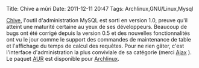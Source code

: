 Title: Chive a mûri
Date: 2011-12-11 20:47
Tags:  Archlinux,GNU/Linux,Mysql



 [Chive](http://www.chive-project.com/), l'outil d'administration MySQL est
sorti en version 1.0, preuve qu'il atteint une maturité certaine au yeux de ses
développeurs. Beaucoup de bugs ont été corrigé depuis la version 0.5 et des
nouvelles fonctionnalités ont vu le jour comme le support des commandes de
maintenance de table et l'affichage du temps de calcul des requêtes. Pour ne
rien gâter, c'est l'interface d'administration la plus conviviale de sa
catégorie (merci
[Ajax](http://fr.wikipedia.org/wiki/Asynchronous_JavaScript_and_XML) ). Le
paquet [AUR](http://aur.archlinux.org/packages.php?ID=45734) est disponible pour
[Archlinux](http://archlinux.fr/).